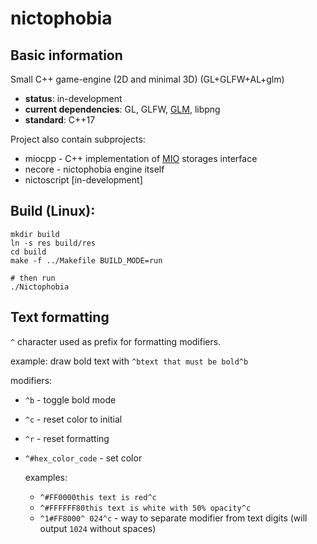 # nictophobia
## Basic information
Small C++ game-engine (2D and minimal 3D) (GL+GLFW+AL+glm)

- **status**: in-development
- **current dependencies**: GL, GLFW, [GLM](https://github.com/g-truc/glm), libpng
- **standard**: C++17

Project also contain subprojects:
- miocpp - C++ implementation of [MIO](https://github.com/MihailRis/mio-files) storages interface
- necore - nictophobia engine itself
- nictoscript [in-development]

## Build (Linux):

```shell
mkdir build
ln -s res build/res
cd build
make -f ../Makefile BUILD_MODE=run

# then run
./Nictophobia
```

## Text formatting
`^` character used as prefix for formatting modifiers.

example: draw bold text with `^btext that must be bold^b`

modifiers:
- `^b` - toggle bold mode
- `^c` - reset color to initial
- `^r` - reset formatting
- `^#hex_color_code` - set color
  
   examples: 
   - `^#FF0000this text is red^c`
   - `^#FFFFFF80this text is white with 50% opacity^c`
   - `^1#FF8000^ 024^c` - way to separate modifier from text digits (will output `1024` without spaces)
